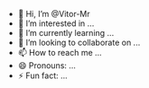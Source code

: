 - 👋 Hi, I’m @Vitor-Mr
- 👀 I’m interested in ...
- 🌱 I’m currently learning ...
- 💞️ I’m looking to collaborate on ...
- 📫 How to reach me ...
- 😄 Pronouns: ...
- ⚡ Fun fact: ...

<!---
Vitor-Mr/Vitor-Mr is a ✨ special ✨ repository because its `README.md` (this file) appears on your GitHub profile.
You can click the Preview link to take a look at your changes.
--->
